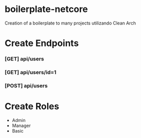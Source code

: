 # boilerplate-netcore
Creation of a boilerplate to many projects utilizando Clean Arch

# Create Endpoints
### [GET] api/users
### [GET] api/users/id=1
### [POST] api/users

# Create Roles
* Admin
* Manager
* Basic
